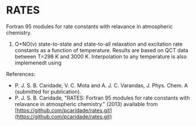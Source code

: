 RATES
=====

Fortran 95 modules for rate constants with relavance in atmospheric chemistry.

1. O+NO(v) state-to-state and state-to-all relaxation and excitation rate constants as a function of temperature. 
Results are based on QCT data between T=298 K and 3000 K. Interpolation to any temperature is also implemenedt using 

References: 
* P. J. S. B. Caridade, V. C. Mota and A. J. C. Varandas, J. Phys. Chem. A (submitted for publication).
* P. J. S. B. Caridade, "RATES: Fortran 95 modules for rate constants with relavance in atmospheric chemistry." (2013) available from [https://github.com/pcaridade/rates.git](https://github.com/pcaridade/rates.git)
